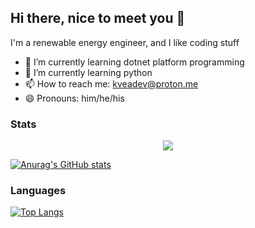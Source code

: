 ## Hi there, nice to meet you 👋

I'm a renewable energy engineer, and I like coding stuff


- 🔭 I’m currently learning dotnet platform programming
- 🌱 I’m currently learning python
- 📫 How to reach me: kveadev@proton.me
- 😄 Pronouns: him/he/his

### Stats
<div style="text-align:center;">
  <img href="[![Anurag's GitHub stats]" src="https://github-readme-stats.vercel.app/api?username=kveadev&show_icons=true&theme=radical"/>
</div>

[![Anurag's GitHub stats](https://github-readme-stats.vercel.app/api?username=kveadev&show_icons=true&theme=radical)]()


### Languages
[![Top Langs](https://github-readme-stats.vercel.app/api/top-langs/?username=kveadev)](https://github.com/kveadev/github-readme-stats)
